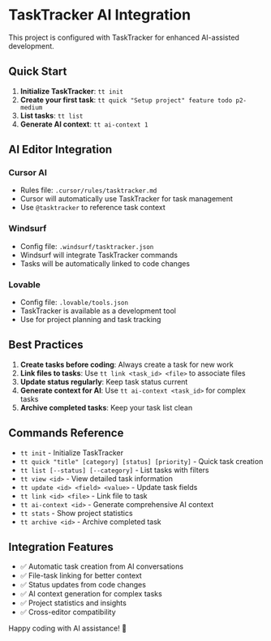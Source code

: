 # TaskTracker AI Integration

This project is configured with TaskTracker for enhanced AI-assisted development.

## Quick Start

1. **Initialize TaskTracker**: `tt init`
2. **Create your first task**: `tt quick "Setup project" feature todo p2-medium`
3. **List tasks**: `tt list`
4. **Generate AI context**: `tt ai-context 1`

## AI Editor Integration

### Cursor AI
- Rules file: `.cursor/rules/tasktracker.md`
- Cursor will automatically use TaskTracker for task management
- Use `@tasktracker` to reference task context

### Windsurf
- Config file: `.windsurf/tasktracker.json`
- Windsurf will integrate TaskTracker commands
- Tasks will be automatically linked to code changes

### Lovable
- Config file: `.lovable/tools.json`
- TaskTracker is available as a development tool
- Use for project planning and task tracking

## Best Practices

1. **Create tasks before coding**: Always create a task for new work
2. **Link files to tasks**: Use `tt link <task_id> <file>` to associate files
3. **Update status regularly**: Keep task status current
4. **Generate context for AI**: Use `tt ai-context <task_id>` for complex tasks
5. **Archive completed tasks**: Keep your task list clean

## Commands Reference

- `tt init` - Initialize TaskTracker
- `tt quick "title" [category] [status] [priority]` - Quick task creation
- `tt list [--status] [--category]` - List tasks with filters
- `tt view <id>` - View detailed task information
- `tt update <id> <field> <value>` - Update task fields
- `tt link <id> <file>` - Link file to task
- `tt ai-context <id>` - Generate comprehensive AI context
- `tt stats` - Show project statistics
- `tt archive <id>` - Archive completed task

## Integration Features

- ✅ Automatic task creation from AI conversations
- ✅ File-task linking for better context
- ✅ Status updates from code changes
- ✅ AI context generation for complex tasks
- ✅ Project statistics and insights
- ✅ Cross-editor compatibility

Happy coding with AI assistance! 🚀
